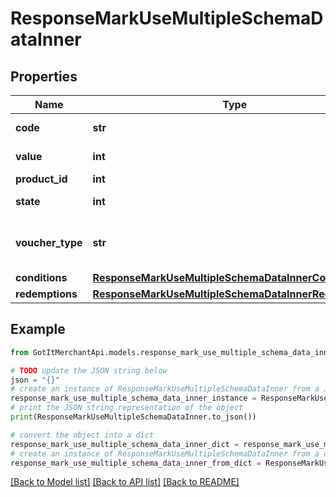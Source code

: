 # ResponseMarkUseMultipleSchemaDataInner


## Properties

Name | Type | Description | Notes
------------ | ------------- | ------------- | -------------
**code** | **str** | Voucher code | [optional] 
**value** | **int** | Value of voucher | [optional] 
**product_id** | **int** | Product ID | [optional] 
**state** | **int** | State of voucher | [optional] 
**voucher_type** | **str** | Voucher type, standard or conditional | [optional] 
**conditions** | [**ResponseMarkUseMultipleSchemaDataInnerConditions**](ResponseMarkUseMultipleSchemaDataInnerConditions.md) |  | [optional] 
**redemptions** | [**ResponseMarkUseMultipleSchemaDataInnerRedemptions**](ResponseMarkUseMultipleSchemaDataInnerRedemptions.md) |  | [optional] 

## Example

```python
from GotItMerchantApi.models.response_mark_use_multiple_schema_data_inner import ResponseMarkUseMultipleSchemaDataInner

# TODO update the JSON string below
json = "{}"
# create an instance of ResponseMarkUseMultipleSchemaDataInner from a JSON string
response_mark_use_multiple_schema_data_inner_instance = ResponseMarkUseMultipleSchemaDataInner.from_json(json)
# print the JSON string representation of the object
print(ResponseMarkUseMultipleSchemaDataInner.to_json())

# convert the object into a dict
response_mark_use_multiple_schema_data_inner_dict = response_mark_use_multiple_schema_data_inner_instance.to_dict()
# create an instance of ResponseMarkUseMultipleSchemaDataInner from a dict
response_mark_use_multiple_schema_data_inner_from_dict = ResponseMarkUseMultipleSchemaDataInner.from_dict(response_mark_use_multiple_schema_data_inner_dict)
```
[[Back to Model list]](../README.md#documentation-for-models) [[Back to API list]](../README.md#documentation-for-api-endpoints) [[Back to README]](../README.md)



